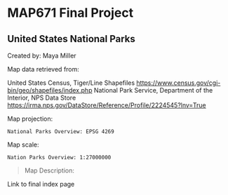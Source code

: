 # MAP671 Final Project
## United States National Parks
Created by: Maya Miller

Map data retrieved from:

United States Census, Tiger/Line Shapefiles https://www.census.gov/cgi-bin/geo/shapefiles/index.php
National Park Service, Department of the Interior, NPS Data Store https://irma.nps.gov/DataStore/Reference/Profile/2224545?lnv=True

Map projection:

    National Parks Overview: EPSG 4269

Map scale:

    Nation Parks Overview: 1:27000000


>Map Description:


Link to final index page

